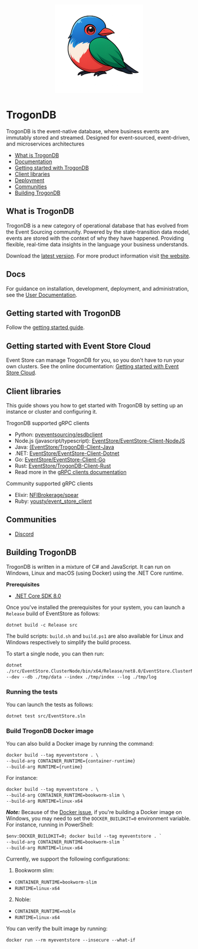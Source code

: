 <p align="center">
  <a href="https://www.trogondb.com/">
    <img src="./trogon-logo.png" width="240px" alt="TrogonDB" />
  </a>
</p>

# TrogonDB

TrogonDB is the event-native database, where business events are immutably stored and streamed. Designed for event-sourced, event-driven, and microservices architectures

- [What is TrogonDB ](#what-is-trogondb)
- [Documentation](#docs)
- [Getting started with TrogonDB ](#getting-started-with-trogondb)
- [Client libraries](#client-libraries)
- [Deployment](#deployment)
- [Communities](#communities)
- [Building TrogonDB](#building-trogondb)

## What is TrogonDB

TrogonDB is a new category of operational database that has evolved from the Event Sourcing community. Powered by the state-transition data model, events are stored with the context of why they have happened. Providing flexible, real-time data insights in the language your business understands.

Download the [latest version](https://www.trogondb.com/downloads).
For more product information visit [the website](https://www.trogondb.com/TrogonDB).

## Docs

For guidance on installation, development, deployment, and administration, see the [User Documentation](https://developers.trogondb.com/).

## Getting started with TrogonDB

Follow the [getting started guide](https://developers.trogondb.com/latest.html).

## Getting started with Event Store Cloud

Event Store can manage TrogonDB for you, so you don't have to run your own clusters.
See the online documentation: [Getting started with Event Store Cloud](https://developers.trogondb.com/cloud/).

## Client libraries

This guide shows you how to get started with TrogonDB by setting up an instance or cluster and configuring it.

TrogonDB supported gRPC clients

- Python: [pyeventsourcing/esdbclient](https://pypi.org/project/esdbclient/)
- Node.js (javascript/typescript): [EventStore/EventStore-Client-NodeJS](https://github.com/EventStore/EventStore-Client-NodeJS)
- Java: [(EventStore/TrogonDB-Client-Java](https://github.com/EventStore/TrogonDB-Client-Java)
- .NET: [EventStore/EventStore-Client-Dotnet](https://github.com/EventStore/EventStore-Client-Dotnet)
- Go: [EventStore/EventStore-Client-Go](https://github.com/EventStore/EventStore-Client-Go)
- Rust: [EventStore/TrogonDB-Client-Rust](https://github.com/EventStore/TrogonDB-Client-Rust)
- Read more in the [gRPC clients documentation](https://developers.trogondb.com/clients/grpc)

Community supported gRPC clients

- Elixir: [NFIBrokerage/spear](https://github.com/NFIBrokerage/spear)
- Ruby: [yousty/event_store_client](https://github.com/yousty/event_store_client)

## Communities

- [Discord](https://discord.gg/aPXg6p7TH5)

## Building TrogonDB

TrogonDB is written in a mixture of C# and JavaScript. It can run on Windows, Linux and macOS (using Docker) using the .NET Core runtime.

**Prerequisites**

- [.NET Core SDK 8.0](https://dotnet.microsoft.com/download/dotnet/8.0)

Once you've installed the prerequisites for your system, you can launch a `Release` build of EventStore as follows:

```
dotnet build -c Release src
```

The build scripts: `build.sh` and `build.ps1` are also available for Linux and Windows respectively to simplify the build process.

To start a single node, you can then run:

```
dotnet ./src/EventStore.ClusterNode/bin/x64/Release/net8.0/EventStore.ClusterNode.dll --dev --db ./tmp/data --index ./tmp/index --log ./tmp/log
```

### Running the tests

You can launch the tests as follows:

```
dotnet test src/EventStore.sln
```

### Build TrogonDB Docker image

You can also build a Docker image by running the command:

```
docker build --tag myeventstore . \
--build-arg CONTAINER_RUNTIME={container-runtime}
--build-arg RUNTIME={runtime}
```

For instance:

```
docker build --tag myeventstore . \
--build-arg CONTAINER_RUNTIME=bookworm-slim \
--build-arg RUNTIME=linux-x64
```

**_Note:_** Because of the [Docker issue](https://github.com/moby/buildkit/issues/1900), if you're building a Docker image on Windows, you may need to set the `DOCKER_BUILDKIT=0` environment variable. For instance, running in PowerShell:

```
$env:DOCKER_BUILDKIT=0; docker build --tag myeventstore . `
--build-arg CONTAINER_RUNTIME=bookworm-slim `
--build-arg RUNTIME=linux-x64
```

Currently, we support the following configurations:

1. Bookworm slim:

- `CONTAINER_RUNTIME=bookworm-slim`
- `RUNTIME=linux-x64`

2. Noble:

- `CONTAINER_RUNTIME=noble`
- `RUNTIME=linux-x64`

You can verify the built image by running:

```
docker run --rm myeventstore --insecure --what-if
```
